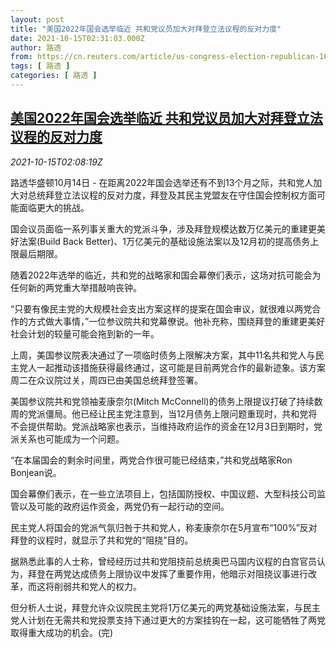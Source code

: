 ```yaml
---
layout: post
title: "美国2022年国会选举临近 共和党议员加大对拜登立法议程的反对力度"
date: 2021-10-15T02:31:03.000Z
author: 路透
from: https://cn.reuters.com/article/us-congress-election-republican-1015-idCNKBS2H505R
tags: [ 路透 ]
categories: [ 路透 ]
---
```

<!--1634265063000-->
[美国2022年国会选举临近 共和党议员加大对拜登立法议程的反对力度](https://cn.reuters.com/article/us-congress-election-republican-1015-idCNKBS2H505R)
------

<div>
<div><i>2021-10-15T02:08:19Z</i></div><p>路透华盛顿10月14日 - 在距离2022年国会选举还有不到13个月之际，共和党人加大对总统拜登立法议程的反对力度，拜登及其民主党盟友在守住国会控制权方面可能面临更大的挑战。</p><p>国会议员面临一系列事关重大的党派斗争，涉及拜登规模达数万亿美元的重建更美好法案(Build Back Better)、1万亿美元的基础设施法案以及12月初的提高债务上限最后期限。</p><p>随着2022年选举的临近，共和党的战略家和国会幕僚们表示，这场对抗可能会为任何新的两党重大举措敲响丧钟。</p><p>“只要有像民主党的大规模社会支出方案这样的提案在国会审议，就很难以两党合作的方式做大事情，”一位参议院共和党幕僚说。他补充称，围绕拜登的重建更美好社会计划的较量可能会拖到新的一年。</p><p>上周，美国参议院表决通过了一项临时债务上限解决方案，其中11名共和党人与民主党人一起推动该措施获得最终通过，这可能是目前两党合作的最新迹象。该方案周二在众议院过关，周四已由美国总统拜登签署。</p><p>美国参议院共和党领袖麦康奈尔(Mitch McConnell)的债务上限提议打破了持续数周的党派僵局。他已经让民主党注意到，当12月债务上限问题重现时，共和党将不会提供帮助。党派战略家也表示，当维持政府运作的资金在12月3日到期时，党派关系也可能成为一个问题。</p><p>“在本届国会的剩余时间里，两党合作很可能已经结束，”共和党战略家Ron Bonjean说。</p><p>国会幕僚们表示，在一些立法项目上，包括国防授权、中国议题、大型科技公司监管以及可能的政府运作资金，两党仍有一起行动的空间。</p><p>民主党人将国会的党派气氛归咎于共和党人，称麦康奈尔在5月宣布“100%”反对拜登的议程时，就显示了共和党的“阻挠”目的。</p><p>据熟悉此事的人士称，曾经经历过共和党阻挠前总统奥巴马国内议程的白宫官员认为，拜登在两党达成债务上限协议中发挥了重要作用，他暗示对阻挠议事进行改革，而这将削弱共和党人的权力。</p><p>但分析人士说，拜登允许众议院民主党将1万亿美元的两党基础设施法案，与民主党人计划在无需共和党投票支持下通过更大的方案挂钩在一起，这可能牺牲了两党取得重大成功的机会。(完)</p>
</div>
